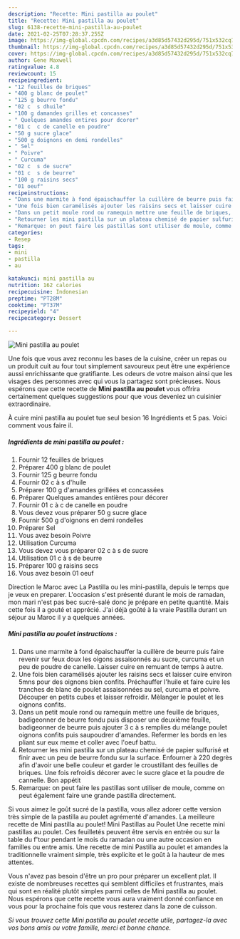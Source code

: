 ```yaml
---
description: "Recette: Mini pastilla au poulet"
title: "Recette: Mini pastilla au poulet"
slug: 6138-recette-mini-pastilla-au-poulet
date: 2021-02-25T07:28:37.255Z
image: https://img-global.cpcdn.com/recipes/a3d85d57432d295d/751x532cq70/mini-pastilla-au-poulet-photo-principale-de-la-recette.jpg
thumbnail: https://img-global.cpcdn.com/recipes/a3d85d57432d295d/751x532cq70/mini-pastilla-au-poulet-photo-principale-de-la-recette.jpg
cover: https://img-global.cpcdn.com/recipes/a3d85d57432d295d/751x532cq70/mini-pastilla-au-poulet-photo-principale-de-la-recette.jpg
author: Gene Maxwell
ratingvalue: 4.8
reviewcount: 15
recipeingredient:
- "12 feuilles de briques"
- "400 g blanc de poulet"
- "125 g beurre fondu"
- "02 c  s dhuile"
- "100 g damandes grilles et concasses"
- " Quelques amandes entires pour dcorer"
- "01 c  c de canelle en poudre"
- "50 g sucre glace"
- "500 g doignons en demi rondelles"
- " Sel"
- " Poivre"
- " Curcuma"
- "02 c  s de sucre"
- "01 c  s de beurre"
- "100 g raisins secs"
- "01 oeuf"
recipeinstructions:
- "Dans une marmite à fond épaischauffer la cuillère de beurre puis faire revenir sur feux doux les oigons assaisonnés au sucre, curcuma et un peu de poudre de canelle. Laisser cuire en remuant de temps à autre."
- "Une fois bien caramélisés ajouter les raisins secs et laisser cuire environ 5mns pour des oignons bien confits. Préchauffer l&#39;huile et faire cuire les tranches de blanc de poulet assaisonnées au sel, curcuma et poivre. Découper en petits cubes et laisser refroidir. Mèlanger le poulet et les oignons confits."
- "Dans un petit moule rond ou ramequin mettre une feuille de briques, badigeonner de beurre fondu puis disposer une deuxième feuille, badigeonner de beurre puis ajouter 3 c à s remplies du mélange poulet oignons confits puis saupoudrer d&#39;amandes. Refermer les bords en les pliant sur eux meme et coller avec l&#39;oeuf battu."
- "Retourner les mini pastilla sur un plateau chemisé de papier sulfurisé et finir avec un peu de beurre fondu sur la surface. Enfourner à 220 degrès afin d&#39;avoir une belle couleur et garder le croustillant des feuilles de briques. Une fois refroidis décorer avec le sucre glace et la poudre de cannelle. Bon appétit"
- "Remarque: on peut faire les pastillas sont utiliser de moule, comme on peut également faire une grande pastilla directement."
categories:
- Resep
tags:
- mini
- pastilla
- au

katakunci: mini pastilla au 
nutrition: 162 calories
recipecuisine: Indonesian
preptime: "PT28M"
cooktime: "PT37M"
recipeyield: "4"
recipecategory: Dessert

---
```



![Mini pastilla au poulet](https://img-global.cpcdn.com/recipes/a3d85d57432d295d/751x532cq70/mini-pastilla-au-poulet-photo-principale-de-la-recette.jpg)

Une fois que vous avez reconnu les bases de la cuisine, créer un repas ou un produit cuit au four tout simplement savoureux peut être une expérience aussi enrichissante que gratifiante. Les odeurs de votre maison ainsi que les visages des personnes avec qui vous la partagez sont précieuses. Nous espérons que cette recette de <strong> Mini pastilla au poulet </strong> vous offrira certainement quelques suggestions pour que vous deveniez un cuisinier extraordinaire.

<!--inarticleads1-->

À cuire mini pastilla au poulet tue seul besion 16 Ingrédients et 5 pas. Voici comment vous faire il.

##### Ingrédients de mini pastilla au poulet :

1. Fournir 12 feuilles de briques
1. Préparer 400 g blanc de poulet
1. Fournir 125 g beurre fondu
1. Fournir 02 c à s d&#39;huile
1. Préparer 100 g d&#39;amandes grillées et concassées
1. Préparer  Quelques amandes entières pour décorer
1. Fournir 01 c à c de canelle en poudre
1. Vous devez vous préparer 50 g sucre glace
1. Fournir 500 g d&#39;oignons en demi rondelles
1. Préparer  Sel
1. Vous avez besoin  Poivre
1. Utilisation  Curcuma
1. Vous devez vous préparer 02 c à s de sucre
1. Utilisation 01 c à s de beurre
1. Préparer 100 g raisins secs
1. Vous avez besoin 01 oeuf


Direction le Maroc avec La Pastilla ou les mini-pastilla, depuis le temps que je veux en preparer. L&#39;occasion s&#39;est présenté durant le mois de ramadan, mon mari n&#39;est pas bec sucré-salé donc je prépare en petite quantité. Mais cette fois il a gouté et apprécié. J&#39;ai déjà goûté à la vraie Pastilla durant un séjour au Maroc il y a quelques années. 

<!--inarticleads2-->

##### Mini pastilla au poulet instructions :

1. Dans une marmite à fond épaischauffer la cuillère de beurre puis faire revenir sur feux doux les oigons assaisonnés au sucre, curcuma et un peu de poudre de canelle. Laisser cuire en remuant de temps à autre.
1. Une fois bien caramélisés ajouter les raisins secs et laisser cuire environ 5mns pour des oignons bien confits. Préchauffer l&#39;huile et faire cuire les tranches de blanc de poulet assaisonnées au sel, curcuma et poivre. Découper en petits cubes et laisser refroidir. Mèlanger le poulet et les oignons confits.
1. Dans un petit moule rond ou ramequin mettre une feuille de briques, badigeonner de beurre fondu puis disposer une deuxième feuille, badigeonner de beurre puis ajouter 3 c à s remplies du mélange poulet oignons confits puis saupoudrer d&#39;amandes. Refermer les bords en les pliant sur eux meme et coller avec l&#39;oeuf battu.
1. Retourner les mini pastilla sur un plateau chemisé de papier sulfurisé et finir avec un peu de beurre fondu sur la surface. Enfourner à 220 degrès afin d&#39;avoir une belle couleur et garder le croustillant des feuilles de briques. Une fois refroidis décorer avec le sucre glace et la poudre de cannelle. Bon appétit
1. Remarque: on peut faire les pastillas sont utiliser de moule, comme on peut également faire une grande pastilla directement.


Si vous aimez le goût sucré de la pastilla, vous allez adorer cette version très simple de la pastilla au poulet agrémenté d&#39;amandes. La meilleure recette de Mini pastilla au poulet! Mini Pastillas au Poulet Une recette mini pastillas au poulet. Ces feuilletés peuvent être servis en entrée ou sur la table du f&#39;tour pendant le mois du ramadan ou une autre occasion en familles ou entre amis. Une recette de mini Pastilla au poulet et amandes la traditionnelle vraiment simple, très explicite et le goût à la hauteur de mes attentes. 

<!--inarticleads1-->

<p>
Vous n'avez pas besoin d'être un pro pour préparer un excellent plat. Il existe de nombreuses recettes qui semblent difficiles et frustrantes, mais qui sont en réalité plutôt simples parmi celles de Mini pastilla au poulet. Nous espérons que cette recette vous aura vraiment donné confiance en vous pour la prochaine fois que vous resterez dans la zone de cuisson.
</p>

<p>
<i>Si vous trouvez cette Mini pastilla au poulet recette utile, partagez-la avec vos bons amis ou votre famille, merci et bonne chance.</i>
</p>
